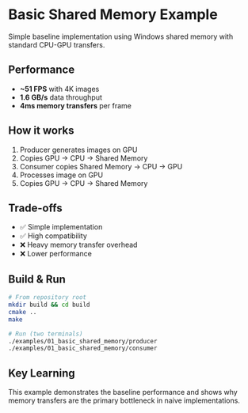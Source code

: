 # Basic Shared Memory Example

Simple baseline implementation using Windows shared memory with standard CPU-GPU transfers.

## Performance
- **~51 FPS** with 4K images
- **1.6 GB/s** data throughput
- **4ms memory transfers** per frame

## How it works
1. Producer generates images on GPU
2. Copies GPU → CPU → Shared Memory
3. Consumer copies Shared Memory → CPU → GPU
4. Processes image on GPU
5. Copies GPU → CPU → Shared Memory

## Trade-offs
- ✅ Simple implementation
- ✅ High compatibility
- ❌ Heavy memory transfer overhead
- ❌ Lower performance

## Build & Run
```bash
# From repository root
mkdir build && cd build
cmake ..
make

# Run (two terminals)
./examples/01_basic_shared_memory/producer
./examples/01_basic_shared_memory/consumer
```

## Key Learning
This example demonstrates the baseline performance and shows why memory transfers are the primary bottleneck in naive implementations.